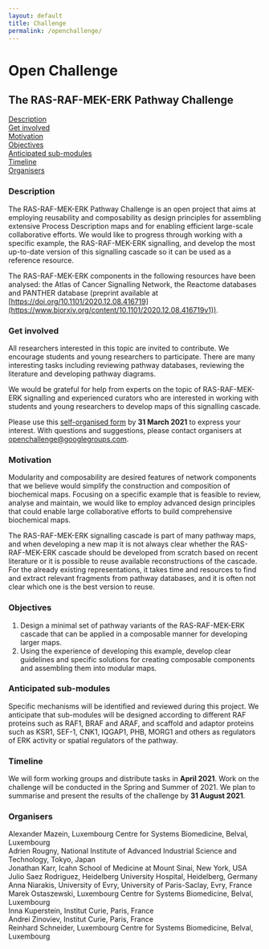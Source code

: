 ```yaml
---
layout: default
title: Challenge
permalink: /openchallenge/
---
```


# Open Challenge
## The RAS-RAF-MEK-ERK Pathway Challenge

[Description](#description)  
[Get involved](#get-involved)  
[Motivation](#motivation)  
[Objectives](#objectives)  
[Anticipated sub-modules](#anticipated-sub-modules)  
[Timeline](#timeline)  
[Organisers](#organisers)  

### Description

The RAS-RAF-MEK-ERK Pathway Challenge is an open project that aims at employing reusability and composability as design principles for assembling extensive Process Description maps and for enabling efficient large-scale collaborative efforts. We would like to progress through working with a specific example, the RAS-RAF-MEK-ERK signalling, and develop the most up-to-date version of this signalling cascade so it can be used as a reference resource.  

The RAS-RAF-MEK-ERK components in the following resources have been analysed: the Atlas of Cancer Signalling Network, the Reactome databases and PANTHER database (preprint available at [https://doi.org/10.1101/2020.12.08.416719](https://www.biorxiv.org/content/10.1101/2020.12.08.416719v1)).  

<!--In preparation for this challenge, the RAS-RAF-MEK-ERK components have been analysed in the Atlas of Cancer Signalling Network, Reactome and PANTHER databases (Mazein A, Rougny A, Karr JR, Saez Rodriguez J, Ostaszewski M, Schneider R. Reusability and composability in process description maps: RAS-RAF-MEK-ERK signalling. bioRxiv. 2020 Dec 8. [doi: 10.1101/2020.12.08.416719](https://www.biorxiv.org/content/10.1101/2020.12.08.416719v1)).-->  

### Get involved

All researchers interested in this topic are invited to contribute. We encourage students and young researchers to participate. There are many interesting tasks including reviewing pathway databases, reviewing the literature and developing pathway diagrams.  

We would be grateful for help from experts on the topic of RAS-RAF-MEK-ERK signalling and experienced curators who are interested in working with students and young researchers to develop maps of this signalling cascade.  

Please use this [self-organised form](https://docs.google.com/spreadsheets/d/1cGkK4YyGWYiBE11L8dzvKeHLmmyy_LD8XOS_SYYT0VE/edit#gid=0) by **31 March 2021** to express your interest. With questions and suggestions, please contact organisers at [openchallenge@googlegroups.com](mailto:openchallenge@googlegroups.com).

### Motivation

Modularity and composability are desired features of network components that we believe would simplify the construction and composition of biochemical maps. Focusing on a specific example that is feasible to review, analyse and maintain, we would like to employ advanced design principles that could enable large collaborative efforts to build comprehensive biochemical maps.  

The RAS-RAF-MEK-ERK signalling cascade is part of many pathway maps, and when developing a new map it is not always clear whether the RAS-RAF-MEK-ERK cascade should be developed from scratch based on recent literature or it is possible to reuse available reconstructions of the cascade. For the already existing representations, it takes time and resources to find and extract relevant fragments from pathway databases, and it is often not clear which one is the best version to reuse.  

### Objectives 

<!--1. Wile assimilating available versions of the RAS-RAF-MEK-ERK pathway, design a minimal set of pathway variants that can be then applied in a composable manner for developing new maps.  
1. Using the experience of developing this example, offer clear guidelines and specific solutions for creating composable components and modularised maps that would consist of such components.  -->
1. Design a minimal set of pathway variants of the RAS-RAF-MEK-ERK cascade that can be applied in a composable manner for developing larger maps.   
1. Using the experience of developing this example, develop clear guidelines and specific solutions for creating composable components and assembling them into modular maps.  

### Anticipated sub-modules

Specific mechanisms will be identified and reviewed during this project. We anticipate that sub-modules will be designed according to different RAF proteins such as RAF1, BRAF and ARAF, and scaffold and adaptor proteins such as KSR1, SEF-1, CNK1, IQGAP1, PHB, MORG1 and others as regulators of ERK activity or spatial regulators of the pathway.

### Timeline

We will form working groups and distribute tasks in **April 2021**. Work on the challenge will be conducted in the Spring and Summer of 2021. We plan to summarise and present the results of the challenge by **31 August 2021**.

<!--### Contact
With questions and suggestions, please contact organisers at [openchallenge@googlegroups.com](mailto:openchallenge@googlegroups.com).-->

### Organisers

Alexander Mazein, Luxembourg Centre for Systems Biomedicine, Belval, Luxembourg  
Adrien Rougny, National Institute of Advanced Industrial Science and Technology, Tokyo, Japan  
Jonathan Karr, Icahn School of Medicine at Mount Sinai, New York, USA  
Julio Saez Rodriguez, Heidelberg University Hospital, Heidelberg, Germany  
Anna Niarakis, University of Evry, University of Paris-Saclay, Evry, France
Marek Ostaszewski, Luxembourg Centre for Systems Biomedicine, Belval, Luxembourg  
Inna Kuperstein, Institut Curie, Paris, France  
Andrei Zinoviev, Institut Curie, Paris, France  
Reinhard Schneider, Luxembourg Centre for Systems Biomedicine, Belval, Luxembourg  

<!--### How to join the challenge 
To participate, with questions and suggestions, please contact the organisers at [openchallenge@googlegroups.com](mailto:openchallenge@googlegroups.com) by **28 February 2021**.-->

